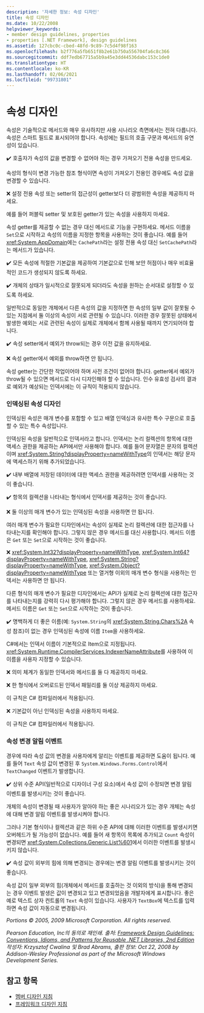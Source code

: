 ```yaml
---
description: '자세한 정보: 속성 디자인'
title: 속성 디자인
ms.date: 10/22/2008
helpviewer_keywords:
- member design guidelines, properties
- properties [.NET Framework], design guidelines
ms.assetid: 127cbc0c-cbed-48fd-9c89-7c5d4f98f163
ms.openlocfilehash: b2f776a5fb651f8b2e61b750a556704fa6c8c366
ms.sourcegitcommit: ddf7edb67715a5b9a45e3dd44536dabc153c1de0
ms.translationtype: HT
ms.contentlocale: ko-KR
ms.lasthandoff: 02/06/2021
ms.locfileid: "99731801"
---
```

# <a name="property-design"></a>속성 디자인

속성은 기술적으로 메서드와 매우 유사하지만 사용 시나리오 측면에서는 전혀 다릅니다. 속성은 스마트 필드로 표시되어야 합니다. 속성에는 필드의 호출 구문과 메서드의 유연성이 있습니다.

 ✔️ 호출자가 속성의 값을 변경할 수 없어야 하는 경우 가져오기 전용 속성을 만드세요.

 속성의 형식이 변경 가능한 참조 형식이면 속성이 가져오기 전용인 경우에도 속성 값을 변경할 수 있습니다.

 ❌ 설정 전용 속성 또는 setter의 접근성이 getter보다 더 광범위한 속성을 제공하지 마세요.

 예를 들어 퍼블릭 setter 및 보호된 getter가 있는 속성을 사용하지 마세요.

 속성 getter를 제공할 수 없는 경우 대신 메서드로 기능을 구현하세요. 메서드 이름을 `Set`으로 시작하고 속성의 이름을 지정한 항목을 사용하는 것이 좋습니다. 예를 들어 <xref:System.AppDomain>에는 `CachePath`라는 설정 전용 속성 대신 `SetCachePath`라는 메서드가 있습니다.

 ✔️ 모든 속성에 적절한 기본값을 제공하여 기본값으로 인해 보안 허점이나 매우 비효율적인 코드가 생성되지 않도록 하세요.

 ✔️ 개체의 상태가 일시적으로 잘못되게 되더라도 속성을 원하는 순서대로 설정할 수 있도록 하세요.

 일반적으로 동일한 개체에서 다른 속성의 값을 지정하면 한 속성의 일부 값이 잘못될 수 있는 지점에서 둘 이상의 속성이 서로 관련될 수 있습니다. 이러한 경우 잘못된 상태에서 발생한 예외는 서로 관련된 속성이 실제로 개체에서 함께 사용될 때까지 연기되어야 합니다.

 ✔️ 속성 setter에서 예외가 throw되는 경우 이전 값을 유지하세요.

 ❌ 속성 getter에서 예외를 throw하면 안 됩니다.

 속성 getter는 간단한 작업이어야 하며 사전 조건이 없어야 합니다. getter에서 예외가 throw될 수 있으면 메서드로 다시 디자인해야 할 수 있습니다. 인수 유효성 검사의 결과로 예외가 예상되는 인덱서에는 이 규칙이 적용되지 않습니다.

### <a name="indexed-property-design"></a>인덱싱된 속성 디자인

 인덱싱된 속성은 매개 변수를 포함할 수 있고 배열 인덱싱과 유사한 특수 구문으로 호출할 수 있는 특수 속성입니다.

 인덱싱된 속성을 일반적으로 인덱서라고 합니다. 인덱서는 논리 컬렉션의 항목에 대한 액세스 권한을 제공하는 API에서만 사용해야 합니다. 예를 들어 문자열은 문자의 컬렉션이며 <xref:System.String?displayProperty=nameWithType>의 인덱서는 해당 문자에 액세스하기 위해 추가되었습니다.

 ✔️ 내부 배열에 저장된 데이터에 대한 액세스 권한을 제공하려면 인덱서를 사용하는 것이 좋습니다.

 ✔️ 항목의 컬렉션을 나타내는 형식에서 인덱서를 제공하는 것이 좋습니다.

 ❌ 둘 이상의 매개 변수가 있는 인덱싱된 속성을 사용하면 안 됩니다.

 여러 매개 변수가 필요한 디자인에서는 속성이 실제로 논리 컬렉션에 대한 접근자를 나타내는지를 확인해야 합니다. 그렇지 않은 경우 메서드를 대신 사용합니다. 메서드 이름은 `Get` 또는 `Set`으로 시작하는 것이 좋습니다.

 ❌ <xref:System.Int32?displayProperty=nameWithType>, <xref:System.Int64?displayProperty=nameWithType>, <xref:System.String?displayProperty=nameWithType>, <xref:System.Object?displayProperty=nameWithType> 또는 열거형 이외의 매개 변수 형식을 사용하는 인덱서는 사용하면 안 됩니다.

 다른 형식의 매개 변수가 필요한 디자인에서는 API가 실제로 논리 컬렉션에 대한 접근자를 나타내는지를 강력히 다시 평가해야 합니다. 그렇지 않은 경우 메서드를 사용하세요. 메서드 이름은 `Get` 또는 `Set`으로 시작하는 것이 좋습니다.

 ✔️ 명백하게 더 좋은 이름(예: `System.String`의 <xref:System.String.Chars%2A> 속성 참조)이 없는 경우 인덱싱된 속성에 이름 `Item`을 사용하세요.

 C#에서는 인덱서 이름이 기본적으로 Item으로 지정됩니다. <xref:System.Runtime.CompilerServices.IndexerNameAttribute>를 사용하여 이 이름을 사용자 지정할 수 있습니다.

 ❌ 의미 체계가 동일한 인덱서와 메서드를 둘 다 제공하지 마세요.

 ❌ 한 형식에서 오버로드된 인덱서 패밀리를 둘 이상 제공하지 마세요.

 이 규칙은 C# 컴파일러에서 적용됩니다.

 ❌ 기본값이 아닌 인덱싱된 속성을 사용하지 마세요.

 이 규칙은 C# 컴파일러에서 적용됩니다.

### <a name="property-change-notification-events"></a>속성 변경 알림 이벤트

 경우에 따라 속성 값의 변경을 사용자에게 알리는 이벤트를 제공하면 도움이 됩니다. 예를 들어 `Text` 속성 값이 변경된 후 `System.Windows.Forms.Control`에서 `TextChanged` 이벤트가 발생합니다.

 ✔️ 상위 수준 API(일반적으로 디자이너 구성 요소)에서 속성 값이 수정되면 변경 알림 이벤트를 발생시키는 것이 좋습니다.

 개체의 속성이 변경될 때 사용자가 알아야 하는 좋은 시나리오가 있는 경우 개체는 속성에 대해 변경 알림 이벤트를 발생시켜야 합니다.

 그러나 기본 형식이나 컬렉션과 같은 하위 수준 API에 대해 이러한 이벤트를 발생시키면 오버헤드가 될 가능성이 없습니다. 예를 들어 새 항목이 목록에 추가되고 `Count` 속성이 변경되면 <xref:System.Collections.Generic.List%601>에서 이러한 이벤트를 발생시키지 않습니다.

 ✔️ 속성 값이 외부의 힘에 의해 변경되는 경우에는 변경 알림 이벤트를 발생시키는 것이 좋습니다.

 속성 값이 일부 외부의 힘(개체에서 메서드를 호출하는 것 이외의 방식)을 통해 변경되는 경우 이벤트 발생은 값이 변경되고 있고 변경되었음을 개발자에게 표시합니다. 좋은 예로 텍스트 상자 컨트롤의 `Text` 속성이 있습니다. 사용자가 `TextBox`에 텍스트를 입력하면 속성 값이 자동으로 변경됩니다.

 *Portions © 2005, 2009 Microsoft Corporation. All rights reserved.*

 *Pearson Education, Inc의 동의로 재인쇄. 출처: [Framework Design Guidelines: Conventions, Idioms, and Patterns for Reusable .NET Libraries, 2nd Edition](https://www.informit.com/store/framework-design-guidelines-conventions-idioms-and-9780321545619) 작성자: Krzysztof Cwalina 및 Brad Abrams, 출판 정보: Oct 22, 2008 by Addison-Wesley Professional as part of the Microsoft Windows Development Series.*

## <a name="see-also"></a>참고 항목

- [멤버 디자인 지침](member.md)
- [프레임워크 디자인 지침](index.md)
